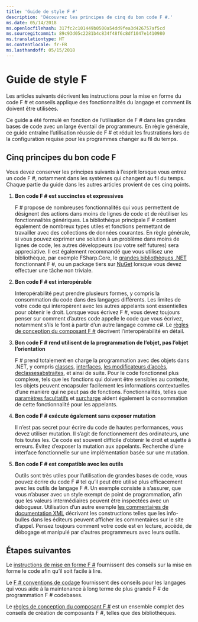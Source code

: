 ```yaml
---
title: 'Guide de style F #'
description: 'Découvrez les principes de cinq du bon code F #.'
ms.date: 05/14/2018
ms.openlocfilehash: 317fc2c101449b0500a54dd9fea3d426757af5cd
ms.sourcegitcommit: 89c93d05c2281b4c834f48f6c8df1047e1410980
ms.translationtype: HT
ms.contentlocale: fr-FR
ms.lasthandoff: 05/15/2018
---
```

# <a name="f-style-guide"></a>Guide de style F #

Les articles suivants décrivent les instructions pour la mise en forme du code F # et conseils applique des fonctionnalités du langage et comment ils doivent être utilisées.

Ce guide a été formulé en fonction de l’utilisation de F # dans les grandes bases de code avec un large éventail de programmeurs. En règle générale, ce guide entraîne l’utilisation réussie de F # et réduit les frustrations lors de la configuration requise pour les programmes changer au fil du temps.

## <a name="five-principles-of-good-f-code"></a>Cinq principes du bon code F #

Vous devez conserver les principes suivants à l’esprit lorsque vous entrez un code F #, notamment dans les systèmes qui changent au fil du temps. Chaque partie du guide dans les autres articles provient de ces cinq points.

1. **Bon code F # est succinctes et expressives**

    F # propose de nombreuses fonctionnalités qui vous permettent de désignent des actions dans moins de lignes de code et de réutiliser les fonctionnalités génériques. La bibliothèque principale F # contient également de nombreux types utiles et fonctions permettant de travailler avec des collections de données courantes. En règle générale, si vous pouvez exprimer une solution à un problème dans moins de lignes de code, les autres développeurs (ou votre self futures) sera appreciative. Il est également recommandé que vous utilisez une bibliothèque, par exemple FSharp.Core, le [grandes bibliothèques .NET](https://docs.microsoft.com/dotnet/api/) fonctionnant F #, ou un package tiers sur [NuGet](https://www.nuget.org/) lorsque vous devez effectuer une tâche non triviale.

2. **Bon code F # est interopérable**

    Interopérabilité peut prendre plusieurs formes, y compris la consommation du code dans des langages différents. Les limites de votre code qui interopèrent avec les autres appelants sont essentielles pour obtenir le droit. Lorsque vous écrivez F #, vous devez toujours penser sur comment d’autres code appelle le code que vous écrivez, notamment s’ils le font à partir d’un autre langage comme c#. Le [règles de conception du composant F #](component-design-guidelines.md) décrivent l’interopérabilité en détail.

3. **Bon code F # rend utilisent de la programmation de l’objet, pas l’objet l’orientation**

    F # prend totalement en charge la programmation avec des objets dans .NET, y compris [classes](../language-reference/classes.md), [interfaces](../language-reference/interfaces.md), [les modificateurs d’accès](../language-reference/access-control.md), [declassesabstraites](../language-reference/abstract-classes.md), et ainsi de suite. Pour le code fonctionnel plus complexe, tels que les fonctions qui doivent être sensibles au contexte, les objets peuvent encapsuler facilement les informations contextuelles d’une manière qui ne peut pas de fonctions. Fonctionnalités, telles que [paramètres facultatifs](../language-reference/members/methods.md#optional-arguments) et [surcharge](../language-reference/members/methods.md#overloaded-methods) aident également la consommation de cette fonctionnalité pour les appelants.

4. **Bon code F # exécute également sans exposer mutation**

    Il n’est pas secret pour écrire du code de hautes performances, vous devez utiliser mutation. Il s’agit de fonctionnement des ordinateurs, une fois toutes les. Ce code est souvent difficile d’obtenir le droit et sujette à erreurs. Évitez d’exposer la mutation aux appelants. Recherche d’une interface fonctionnelle sur une implémentation basée sur une mutation.

5. **Bon code F # est compatible avec les outils**

    Outils sont très utiles pour l’utilisation de grandes bases de code, vous pouvez écrire du code F # tel qu’il peut être utilisé plus efficacement avec les outils de langage F #. Un exemple consiste à s’assurer, que vous n’abuser avec un style exempt de point de programmation, afin que les valeurs intermédiaires peuvent être inspectées avec un débogueur. Utilisation d’un autre exemple [les commentaires de documentation XML](../language-reference/xml-documentation.md) décrivant les constructions telles que les info-bulles dans les éditeurs peuvent afficher les commentaires sur le site d’appel. Pensez toujours comment votre code est en lecture, accédé, de débogage et manipulé par d’autres programmeurs avec leurs outils.

## <a name="next-steps"></a>Étapes suivantes

Le [instructions de mise en forme F #](formatting.md) fournissent des conseils sur la mise en forme le code afin qu’il soit facile à lire.

Le [F # conventions de codage](conventions.md) fournissent des conseils pour les langages qui vous aide à la maintenance à long terme de plus grande F # de programmation F # codebases.

Le [règles de conception du composant F #](component-design-guidelines.md) est un ensemble complet des conseils de création de composants F #, telles que des bibliothèques.